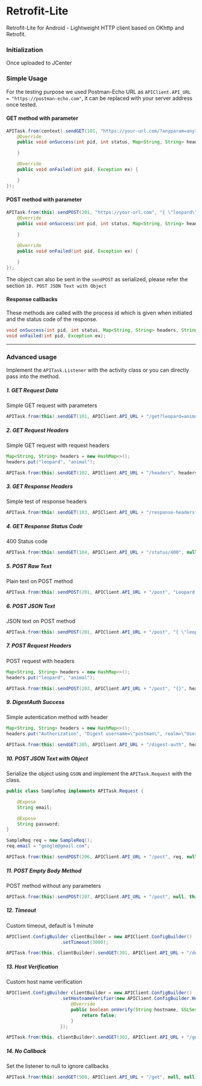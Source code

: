 # Retrofit-Lite

Retrofit-Lite for Android - Lightweight HTTP client based on OKhttp and Retrofit.

### Initialization

Once uploaded to JCenter

### Simple Usage

For the testing purpose we used Postman-Echo URL as `APIClient.API_URL = "https://postman-echo.com"`, it can be replaced with your server address once tested.

#### GET method with parameter
```java
APITask.from(context).sendGET(101, "https://your-url.com/?anyparam=anything", null, new APITask.Listener() {
    @Override
    public void onSuccess(int pid, int status, Map<String, String> headers, String body) {

    }

    @Override
    public void onFailed(int pid, Exception ex) {

    }
});
```

#### POST method with parameter
```java
APITask.from(this).sendPOST(201, "https://your-url.com", "{ \"leopard\" : \"animal\" }", null, new APITask.Listener() {
    @Override
    public void onSuccess(int pid, int status, Map<String, String> headers, String body) {
    
    }

    @Override
    public void onFailed(int pid, Exception ex) {

    }
});
```

The object can also be sent in the `sendPOST` as serialized, please refer the section `10. POST JSON Text with Object`

#### Response callbacks
These methods are called with the process id which is given when initiated and the status code of the response.
```java
void onSuccess(int pid, int status, Map<String, String> headers, String body);
void onFailed(int pid, Exception ex);
```

<hr>

### Advanced usage
Implement the `APITask.Listener` with the activity class or you can directly pass into the method.

##### 1. GET Request Data

Simple GET request with parameters

```java
APITask.from(this).sendGET(101, APIClient.API_URL + "/get?leopard=animal", null, this);
```

##### 2. GET Request Headers

Simple GET request with request headers

```java
Map<String, String> headers = new HashMap<>();
headers.put("leopard", "animal");

APITask.from(this).sendGET(102, APIClient.API_URL + "/headers", headers, this);
```

##### 3. GET Response Headers

Simple test of response headers

```java
APITask.from(this).sendGET(103, APIClient.API_URL + "/response-headers?leopard=animal", null, this);
```

##### 4. GET Response Status Code

400 Status code

```java
APITask.from(this).sendGET(104, APIClient.API_URL + "/status/400", null, this);
```

##### 5. POST Raw Text

Plain text on POST method

```java
APITask.from(this).sendPOST(201, APIClient.API_URL + "/post", "Leopard is an animal", null, this);
```

##### 6. POST JSON Text

JSON text on POST method

```java
APITask.from(this).sendPOST(201, APIClient.API_URL + "/post", "{ \"leopard\" : \"animal\" }", null, this);
```

##### 7. POST Request Headers

POST request with headers

```java
Map<String, String> headers = new HashMap<>();
headers.put("leopard", "animal");

APITask.from(this).sendPOST(203, APIClient.API_URL + "/post", "{}", headers, this);
```

##### 9. DigestAuth Success

Simple autentication method with header

```java
Map<String, String> headers = new HashMap<>();
headers.put("Authorization", "Digest username=\"postman\", realm=\"Users\", nonce=\"ni1LiL0O37PRRhofWdCLmwFsnEtH1lew\", uri=\"/digest-auth\", response=\"254679099562cf07df9b6f5d8d15db44\", opaque=\"\"");

APITask.from(this).sendGET(205, APIClient.API_URL + "/digest-auth", headers, this);
```

##### 10. POST JSON Text with Object

Serialize the object using `GSON` and implement the `APITask.Request` with the class.

```java
public class SampleReq implements APITask.Request {

    @Expose
    String email;

    @Expose
    String password;
}
```

```java
SampleReq req = new SampleReq();
req.email = "google@gmail.com";

APITask.from(this).sendPOST(206, APIClient.API_URL + "/post", req, null, this);
```

##### 11. POST Empty Body Method

POST method without any parameters

```java
APITask.from(this).sendPOST(207, APIClient.API_URL + "/post", null, this);
```

##### 12. Timeout

Custom timeout, default is 1 minute 

```java
APIClient.ConfigBuilder clientBuilder = new APIClient.ConfigBuilder()
                    .setTimeout(3000);

APITask.from(this, clientBuilder).sendGET(301, APIClient.API_URL + "/delay/5", null, this);
```

##### 13. Host Verification

Custom host name verification

```java
APIClient.ConfigBuilder clientBuilder = new APIClient.ConfigBuilder()
                    .setHostnameVerifier(new APIClient.ConfigBuilder.HostnameVerifier() {
                        @Override
                        public boolean onVerify(String hostname, SSLSession session) {
                            return false;
                        }
                    });

APITask.from(this, clientBuilder).sendGET(302, APIClient.API_URL + "/get", null, this);
```

##### 14. No Callback

Set the listener to null to ignore callbacks

```java
APITask.from(this).sendGET(500, APIClient.API_URL + "/get", null, null);
```

